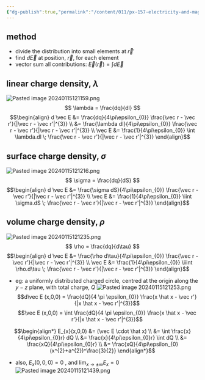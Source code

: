 ```yaml
---
{"dg-publish":true,"permalink":"/content/011/px-157-electricity-and-magnetism/px-157-b-electric-fields/i-field/px-157-b2a-electric-field-from-a-continuous-distribution/","created":"2024-10-01T18:27:10.053+01:00","updated":"2024-11-26T20:07:13.980+00:00"}
---
```


## method
- divide the distribution into small elements at $\vec r'$
- find $d\vec E$ at position, $\vec r$, for each element
- vector sum all contributions: $\vec E(\vec r) = \int d\vec E$
## linear charge density, $\lambda$
![Pasted image 20240115121159.png](/img/user/pics/Pasted%20image%2020240115121159.png)
$$
\lambda = \frac{dq}{dl}
$$
$$\begin{align} 
d \vec E &= \frac{dq}{4\pi\epsilon_{0}} \frac{\vec r - \vec r'}{|\vec r - \vec r'|^{3}} \\
&= \frac{\lambda dl}{4\pi\epsilon_{0}} \frac{\vec r - \vec r'}{|\vec r - \vec r'|^{3}} \\
\vec E &= \frac{1}{4\pi\epsilon_{0}} \int \lambda.dl \; \frac{\vec r - \vec r'}{|\vec r - \vec r'|^{3}}
\end{align}$$
## surface charge density, $\sigma$
![Pasted image 20240115121216.png](/img/user/pics/Pasted%20image%2020240115121216.png)
$$
\sigma = \frac{dq}{dS}
$$
$$\begin{align} 
d \vec E &= \frac{\sigma dS}{4\pi\epsilon_{0}} \frac{\vec r - \vec r'}{|\vec r - \vec r'|^{3}} \\
\vec E &= \frac{1}{4\pi\epsilon_{0}} \iint \sigma.dS \; \frac{\vec r - \vec r'}{|\vec r - \vec r'|^{3}}
\end{align}$$
## volume charge density, $\rho$
![Pasted image 20240115121235.png](/img/user/pics/Pasted%20image%2020240115121235.png) 
$$
\rho = \frac{dq}{d\tau}
$$
$$\begin{align} 
d \vec E &= \frac{\rho d\tau}{4\pi\epsilon_{0}} \frac{\vec r - \vec r'}{|\vec r - \vec r'|^{3}} \\
\vec E &= \frac{1}{4\pi\epsilon_{0}} \iiint \rho.d\tau \; \frac{\vec r - \vec r'}{|\vec r - \vec r'|^{3}}
\end{align}$$
- eg: a uniformly distributed charged circle, centred at the origin along the $y-z$ plane, with total charge, $Q$ ![Pasted image 20240115121253.png](/img/user/pics/Pasted%20image%2020240115121253.png)
	$$d\vec E (x,0,0) = \frac{dQ}{4 \pi \epsilon_{0}} \frac{x \hat x - \vec r'}{|x \hat x - \vec r'|^{3}}$$
	$$\vec E (x,0,0) = \int \frac{dQ}{4 \pi \epsilon_{0}} \frac{x \hat x - \vec r'}{|x \hat x - \vec r'|^{3}}$$
	
$$\begin{align*}
		E_{x}(x,0,0) &=  (\vec E \cdot \hat x) \\
		&= \int \frac{x}{4\pi\epsilon_{0}r} dQ \\
		&= \frac{x}{4\pi\epsilon_{0}r} \int dQ \\
		&= \frac{xQ}{4\pi\epsilon_{0}r} \\
		&= \frac{xQ}{4\pi\epsilon_{0}(x^{2}+a^{2})^\frac{3}{2}}
		\end{align*}$$
- also, $E_{x}(0,0,0) = 0$ , and $\lim_{x\to\pm\infty} E_{x}=0$
![Pasted image 20240115121439.png](/img/user/pics/Pasted%20image%2020240115121439.png)
